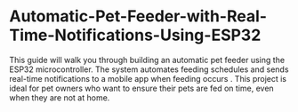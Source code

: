# Automatic-Pet-Feeder-with-Real-Time-Notifications-Using-ESP32
This guide will walk you through building an automatic pet feeder using the ESP32 microcontroller. The system automates feeding schedules and sends real-time notifications to a mobile app when feeding occurs . This project is ideal for pet owners who want to ensure their pets are fed on time, even when they are not at home.
